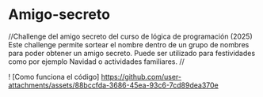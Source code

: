 # Amigo-secreto
//Challenge del amigo secreto del curso de lógica de programación (2025)
Este challenge permite sortear el nombre dentro de un grupo de nombres para poder obtener un amigo secreto. Puede ser utilizado para festividades como por ejemplo Navidad o actividades familiares. //



! [Como funciona el código] https://github.com/user-attachments/assets/88bccfda-3686-45ea-93c6-7cd89dea370e



